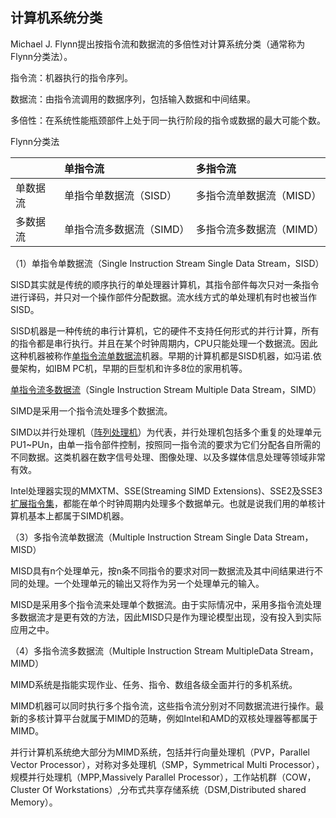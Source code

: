 ## 计算机系统分类

Michael J. Flynn提出按指令流和数据流的多倍性对计算系统分类（通常称为Flynn分类法）。

指令流：机器执行的指令序列。

数据流：由指令流调用的数据序列，包括输入数据和中间结果。

多倍性：在系统性能瓶颈部件上处于同一执行阶段的指令或数据的最大可能个数。

Flynn分类法

|  | 单指令流 | 多指令流 |
| :--- | :--- | :--- |
| 单数据流 | 单指令单数据流（SISD） | 多指令流单数据流（MISD） |
| 多数据流 | 单指令流多数据流（SIMD） | 多指令流多数据流（MIMD） |

（1）单指令单数据流（Single Instruction Stream Single Data Stream，SISD）

SISD其实就是传统的顺序执行的单处理器计算机，其指令部件每次只对一条指令进行译码，并只对一个操作部件分配数据。流水线方式的单处理机有时也被当作SISD。

SISD机器是一种传统的串行计算机，它的硬件不支持任何形式的并行计算，所有的指令都是串行执行。并且在某个时钟周期内，CPU只能处理一个数据流。因此这种机器被称作[单指令流单数据流](https://baike.baidu.com/item/单指令流单数据流/12028690?fromModule=lemma_inlink)机器。早期的计算机都是SISD机器，如冯诺.依曼架构，如IBM PC机，早期的巨型机和许多8位的家用机等。

[单指令流多数据流](https://baike.baidu.com/item/单指令流多数据流/257612?fromModule=lemma_inlink)（Single Instruction Stream Multiple Data Stream，SIMD）

SIMD是采用一个指令流处理多个数据流。

SIMD以并行处理机（[阵列处理机](https://baike.baidu.com/item/阵列处理机/6892866?fromModule=lemma_inlink)）为代表，并行处理机包括多个重复的处理单元PU1~PUn，由单一指令部件控制，按照同一指令流的要求为它们分配各自所需的不同数据。这类机器在数字信号处理、图像处理、以及多媒体信息处理等领域非常有效。

Intel处理器实现的MMXTM、SSE\(Streaming SIMD Extensions\)、SSE2及SSE3[扩展指令集](https://baike.baidu.com/item/扩展指令集/2313347?fromModule=lemma_inlink)，都能在单个时钟周期内处理多个数据单元。也就是说我们用的单核计算机基本上都属于SIMD机器。

（3）多指令流单数据流（Multiple Instruction Stream Single Data Stream，MISD）

MISD具有n个处理单元，按n条不同指令的要求对同一数据流及其中间结果进行不同的处理。一个处理单元的输出又将作为另一个处理单元的输入。

MISD是采用多个指令流来处理单个数据流。由于实际情况中，采用多指令流处理多数据流才是更有效的方法，因此MISD只是作为理论模型出现，没有投入到实际应用之中。

（4）多指令流多数据流（Multiple Instruction Stream MultipleData Stream，MIMD）

MIMD系统是指能实现作业、任务、指令、数组各级全面并行的多机系统。

MIMD机器可以同时执行多个指令流，这些指令流分别对不同数据流进行操作。最新的多核计算平台就属于MIMD的范畴，例如Intel和AMD的双核处理器等都属于MIMD。

并行计算机系统绝大部分为MIMD系统，包括并行向量处理机（PVP，Parallel Vector Processor），对称对多处理机（SMP，Symmetrical Multi Processor），规模并行处理机（MPP,Massively Parallel Processor），工作站机群（COW，Cluster Of Workstations）,分布式共享存储系统（DSM,Distributed shared Memory）。





